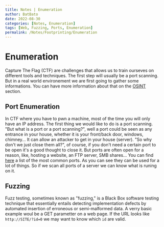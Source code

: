 ```yaml
---
title: Notes | Enumeration
author: BatBato
date: 2022-08-30
categories: [Notes, Enumeration]
tags: [Web, Fuzzing, Ports, Enumeration]
permalink: /Notes/Footprinting/Enumeration
---
```


# Enumeration

Capture The Flag (CTF) are challenges that allows us to train ourseves on different tools and techniques. The first step will usually be a port scanning. But in a real world environement we are first going to gather some informations. You can have more information about that on the [OSINT](https://nouman404.github.io/Notes/Footprinting/OSINT) section.

## Port Enumeration

In CTF where you have to pwn a machine, most of the time you will only have an IP address. The first thing we would like to do is a port scanning. "But what is a port or a port scanning?", well a port could be seen as any entrance in your house, whether it is your front/back door, windows, chimney... It can allow an attacker to get in your house (server). "So why don't we just close them all?", of course, if you don't need a certain port to be open it's a good thought to close it. But ports are often open for a reason, like, hosting a website, an FTP server, SMB shares... You can find [here](https://packetlife.net/media/library/23/common_ports.pdf) a list of the most common ports. As you can see they can be used for a lot of things. So if we scan all ports of a server we can know what is runing on it.





## Fuzzing 

Fuzz testing, sometimes known as "fuzzing," is a Black Box software testing technique that essentially entails detecting implementation defects by automated insertion of erroneous or semi-malformed data. A verry basic example woul be a GET parametter on a web page. If the URL looks like ```http://SITE/?id=0``` we may want to know which ```id``` are valid. 
